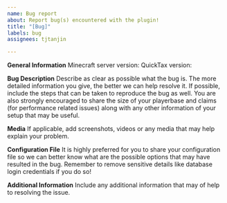```yaml
---
name: Bug report
about: Report bug(s) encountered with the plugin!
title: "[Bug]"
labels: bug
assignees: tjtanjin

---
```


**General Information**
Minecraft server version:
QuickTax version:

**Bug Description**
Describe as clear as possible what the bug is. The more detailed information you give, the better we can help resolve it. If possible, include the steps that can be taken to reproduce the bug as well. You are also strongly encouraged to share the size of your playerbase and claims (for performance related issues) along with any other information of your setup that may be useful.

**Media**
If applicable, add screenshots, videos or any media that may help explain your problem.

**Configuration File**
It is highly preferred for you to share your configuration file so we can better know what are the possible options that may have resulted in the bug. Remember to remove sensitive details like database login credentials if you do so!

**Additional Information**
Include any additional information that may of help to resolving the issue.